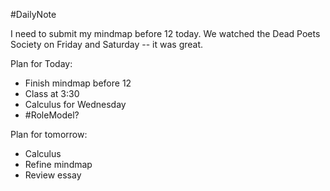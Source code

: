 #DailyNote 

I need to submit my mindmap before 12 today. We watched the Dead Poets Society on Friday and Saturday -- it was great.

Plan for Today:
- Finish mindmap before 12
- Class at 3:30
- Calculus for Wednesday
- #RoleModel?

Plan for tomorrow:
- Calculus
- Refine mindmap
- Review essay